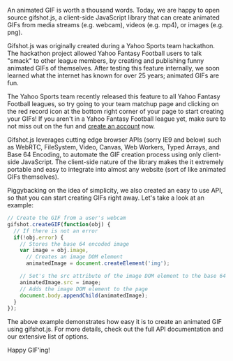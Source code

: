An animated GIF is worth a thousand words. Today, we are happy to open source gifshot.js, a client-side JavaScript library that can create animated GIFs from media streams (e.g. webcam), videos (e.g. mp4), or images (e.g. png).

Gifshot.js was originally created during a Yahoo Sports team hackathon. The hackathon project allowed Yahoo Fantasy Football users to talk "smack" to other league members, by creating and publishing funny animated GIFs of themselves. After testing this feature internally, we soon learned what the internet has known for over 25 years; animated GIFs are fun.

The Yahoo Sports team recently released this feature to all Yahoo Fantasy Football leagues, so try going to your team matchup page and clicking on the red record icon at the bottom right corner of your page to start creating your GIFs! If you aren't in a Yahoo Fantasy Football league yet, make sure to not miss out on the fun and [create an account](http://football.fantasysports.yahoo.com/f1/signup/) now.

Gifshot.js leverages cutting edge browser APIs (sorry IE9 and below) such as WebRTC, FileSystem, Video, Canvas, Web Workers, Typed Arrays, and Base 64 Encoding, to automate the GIF creation process using only client-side JavaScript. The client-side nature of the library makes the it extremely portable and easy to integrate into almost any website (sort of like animated GIFs themselves).

Piggybacking on the idea of simplicity, we also created an easy to use API, so that you can start creating GIFs right away.  Let's take a look at an example:

```javascript
// Create the GIF from a user's webcam
gifshot.createGIF(function(obj) {
  // If there is not an error
  if(!obj.error) {
    // Stores the base 64 encoded image
    var image = obj.image,
      // Creates an image DOM element
      animatedImage = document.createElement('img');

    // Set's the src attribute of the image DOM element to the base 64 image
    animatedImage.src = image;
    // Adds the image DOM element to the page
    document.body.appendChild(animatedImage);
  }
});
```

The above example demonstrates how easy it is to create an animated GIF using gifshot.js. For more details, check out the full API documentation and our extensive list of options.

Happy GIF'ing!
